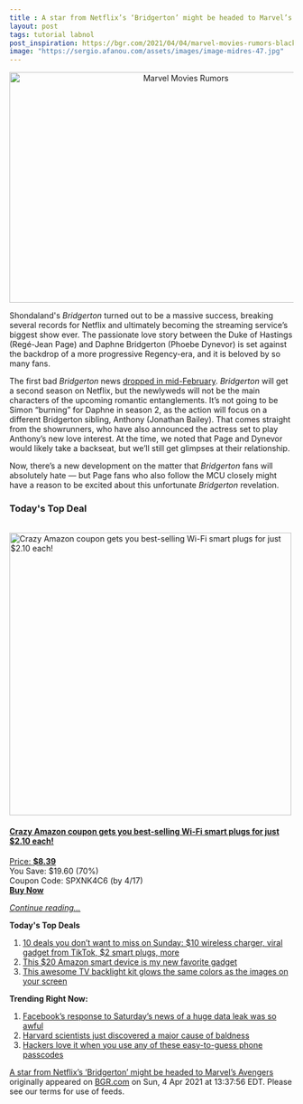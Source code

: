 ```yaml
---
title : A star from Netflix’s ‘Bridgerton’ might be headed to Marvel’s Avengers
layout: post
tags: tutorial labnol
post_inspiration: https://bgr.com/2021/04/04/marvel-movies-rumors-black-panther-2-rege-jean-page-bridgerton/
image: "https://sergio.afanou.com/assets/images/image-midres-47.jpg"
---
```


<center><a href="https://bgr.com/2021/04/04/marvel-movies-rumors-black-panther-2-rege-jean-page-bridgerton/" class="bgr-rss-featured-image bgr-rss-test-class"><img loading="lazy" width="610" height="408" src="https://bgr.com/wp-content/uploads/2021/01/rsz_bridgerton_108_unit_01959r.jpg?quality=70&amp;strip=all&amp;w=610" class="attachment-feed_normal size-feed_normal wp-post-image" alt="Marvel Movies Rumors" loading="lazy" srcset="https://bgr.com/wp-content/uploads/2021/01/rsz_bridgerton_108_unit_01959r.jpg 1800w, https://bgr.com/wp-content/uploads/2021/01/rsz_bridgerton_108_unit_01959r.jpg?resize=150,100 150w, https://bgr.com/wp-content/uploads/2021/01/rsz_bridgerton_108_unit_01959r.jpg?resize=300,201 300w, https://bgr.com/wp-content/uploads/2021/01/rsz_bridgerton_108_unit_01959r.jpg?resize=768,513 768w, https://bgr.com/wp-content/uploads/2021/01/rsz_bridgerton_108_unit_01959r.jpg?resize=1024,684 1024w, https://bgr.com/wp-content/uploads/2021/01/rsz_bridgerton_108_unit_01959r.jpg?resize=1536,1027 1536w, https://bgr.com/wp-content/uploads/2021/01/rsz_bridgerton_108_unit_01959r.jpg?resize=610,408 610w, https://bgr.com/wp-content/uploads/2021/01/rsz_bridgerton_108_unit_01959r.jpg?resize=664,444 664w, https://bgr.com/wp-content/uploads/2021/01/rsz_bridgerton_108_unit_01959r.jpg?resize=252,168 252w, https://bgr.com/wp-content/uploads/2021/01/rsz_bridgerton_108_unit_01959r.jpg?resize=1200,802 1200w, https://bgr.com/wp-content/uploads/2021/01/rsz_bridgerton_108_unit_01959r.jpg?resize=782,523 782w, https://bgr.com/wp-content/uploads/2021/01/rsz_bridgerton_108_unit_01959r.jpg?resize=827,553 827w, https://bgr.com/wp-content/uploads/2021/01/rsz_bridgerton_108_unit_01959r.jpg?resize=870,580 870w, https://bgr.com/wp-content/uploads/2021/01/rsz_bridgerton_108_unit_01959r.jpg?resize=191,127 191w, https://bgr.com/wp-content/uploads/2021/01/rsz_bridgerton_108_unit_01959r.jpg?resize=166,110 166w, https://bgr.com/wp-content/uploads/2021/01/rsz_bridgerton_108_unit_01959r.jpg?resize=800,535 800w, https://bgr.com/wp-content/uploads/2021/01/rsz_bridgerton_108_unit_01959r.jpg?resize=220,147 220w" sizes="(max-width: 610px) 100vw, 610px" title="Marvel Movies Rumors" /></a></center><p>Shondaland's <em>Bridgerton</em> turned out to be a massive success, breaking several records for Netflix and ultimately becoming the streaming service&rsquo;s biggest show ever. The passionate love story between the Duke of Hastings (Reg&eacute;-Jean Page) and Daphne Bridgerton (Phoebe Dynevor) is set against the backdrop of a more progressive Regency-era, and it is beloved by so many fans.</p>
<p>The first bad <em>Bridgerton</em> news <a href="https://bgr.com/2021/02/17/bridgerton-season-2-spoilers-lead-characters/">dropped in mid-February</a>. <em>Bridgerton</em> will get a second season on Netflix, but the newlyweds will not be the main characters of the upcoming romantic entanglements. It&rsquo;s not going to be Simon &ldquo;burning&rdquo; for Daphne in season 2, as the action will focus on a different Bridgerton sibling, Anthony (Jonathan Bailey). That comes straight from the showrunners, who have also announced the actress set to play Anthony&rsquo;s new love interest. At the time, we noted that Page and Dynevor would likely take a backseat, but we&rsquo;ll still get glimpses at their relationship.</p>
<p>Now, there&rsquo;s a new development on the matter that <em>Bridgerton</em> fans will absolutely hate &mdash; but Page fans who also follow the MCU closely might have a reason to be excited about this unfortunate <em>Bridgerton</em> revelation.</p>
<h3>Today's Top Deal</h3>
<p><a href="https://www.amazon.com/Gosund-Compatible-Required-appliances-Certified/dp/B079MFTYMV?tag=b0c55topdeals-20"><br><img height="500px" width="500px" src="https://m.media-amazon.com/images/I/41XmxsuucoL.jpg" alt="Crazy Amazon coupon gets you best-selling Wi-Fi smart plugs for just $2.10 each!"><br></a></p>
<h4><a href="https://www.amazon.com/Gosund-Compatible-Required-appliances-Certified/dp/B079MFTYMV?tag=b0c55rss-20">Crazy Amazon coupon gets you best-selling Wi-Fi smart plugs for just $2.10 each!</a></h4>
<p><a href="https://www.amazon.com/Gosund-Compatible-Required-appliances-Certified/dp/B079MFTYMV?tag=b0c55rss-20">Price: <strong>$8.39</strong></a><br><span>You Save: $19.60 (70%)</span><br><span>Coupon Code: SPXNK4C6 (by 4/17)</span><br><strong><a href="https://www.amazon.com/Gosund-Compatible-Required-appliances-Certified/dp/B079MFTYMV?tag=b0c55rss-20">Buy Now</a></strong></p>
<p><a href="https://bgr.com/2021/04/04/marvel-movies-rumors-black-panther-2-rege-jean-page-bridgerton/" class="more-link"><em>Continue reading...</em></a></p>

<p><strong>Today's Top Deals</strong></p>
<ol>
<li><a href="https://bgr.com/2021/04/04/amazon-deals-of-the-day-on-apr-4-2021/?utm_source=rss&#038;utm_campaign=topdeals">10 deals you don&#8217;t want to miss on Sunday: $10 wireless charger, viral gadget from TikTok, $2 smart plugs, more</a></li>
<li><a href="https://bgr.com/2021/04/02/best-amazon-devices-dash-smart-shelf-deals/?utm_source=rss&#038;utm_campaign=topdeals">This $20 Amazon smart device is my new favorite gadget</a></li>
<li><a href="https://bgr.com/2019/09/26/tv-backlight-kit-on-amazon-ambilight/?utm_source=rss&#038;utm_campaign=topdeals">This awesome TV backlight kit glows the same colors as the images on your screen</a></li>
</ol>

<p><strong>Trending Right Now:</strong></p>
<ol>
<li><a href="https://bgr.com/2021/04/03/facebook-data-leak-533-million-user-records-leaked-online/">Facebook’s response to Saturday’s news of a huge data leak was so awful</a></li>
<li><a href="https://bgr.com/2021/04/03/hair-loss-cure-mice-study/">Harvard scientists just discovered a major cause of baldness</a></li>
<li><a href="https://bgr.com/2021/04/03/iphone-passcode-strength-20-most-easily-guessed-smartphone-passcodes/">Hackers love it when you use any of these easy-to-guess phone passcodes</a></li>
</ol>
<p><a href="https://bgr.com/2021/04/04/marvel-movies-rumors-black-panther-2-rege-jean-page-bridgerton/">A star from Netflix&#8217;s &#8216;Bridgerton&#8217; might be headed to Marvel&#8217;s Avengers</a> originally appeared on <a href="http://bgr.com">BGR.com</a> on Sun, 4 Apr 2021 at 13:37:56 EDT. Please see our terms for use of feeds.</p>